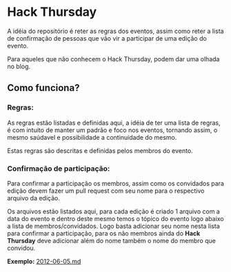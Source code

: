 Hack Thursday
=============
A idéia do repositório é reter as regras dos eventos, assim como reter a lista de confirmação de pessoas que vão vir a participar de uma edição do evento.

Para aqueles que não conhecem o Hack Thursday, podem dar uma olhada no blog.


## Como funciona?

### Regras:

As regras estão listadas e definidas aqui, a idéia de ter uma lista de regras, é com intuito de manter um padrão e foco nos eventos, tornando assim, o mesmo saúdavel e possibilidade a continuidade do mesmo.

Estas regras são descritas e definidas pelos membros do evento. 

### Confirmação de participação:

Para confirmar a participação os membros, assim como os convidados para edição devem fazer um pull request com seu nome para o respectivo arquivo da edição.

Os arquivos estão listados aqui, para cada edição é criado 1 arquivo com a data do evento e dentro deste mesmo temos o tópico do evento logo abaixo a lista de membros/convidados. Logo basta adicionar seu nome nesta lista para confirmar a participação, para os não membros ainda do **Hack Thursday** deve adicionar além do nome também o nome do membro que convidou.

**Exemplo:** <a href="https://github.com/HackThursday/Eventos/edicoes/2012-06-05.md">2012-06-05.md</a>
